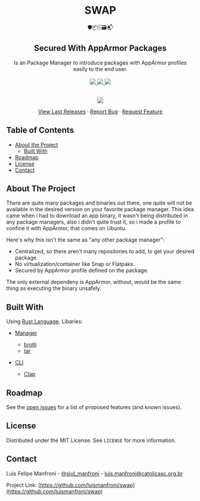 <h1 align="center">SWAP</h1>
<div align="center">
    🛡📦🗄🗃📬
</div>
<div align="center">
    <h2><b>Secured With AppArmor Packages</b></h2>
</div>
<div align="center">
    Is an Package Manager to introduce packages with AppArmor profiles easily to the end user.
</div>

<br />

<!-- PROJECT SHIELDS -->
<div align="center">
    <a href="https://github.com/luismanfroni/swap/blob/master/LICENSE">
        <img src="https://img.shields.io/github/license/luismanfroni/swap.svg?style=for-the-badge" />
    </a>
    <a href="https://github.com/luismanfroni/swap/stargazers">
        <img src="https://img.shields.io/github/stars/luismanfroni/swap.svg?style=for-the-badge" />
    </a>
    <a href="https://github.com/luismanfroni/swap/issues">
        <img src="https://img.shields.io/github/issues/luismanfroni/swap.svg?style=for-the-badge" />
    </a>
</div>


<br />

<!-- PROJECT LOGO -->

<p align="center">
    <a href="https://github.com/luismanfroni/swap/releases">
        <img src="https://img.shields.io/github/downloads/luismanfroni/swap/master/total.svg?style=for-the-badge" />
    </a>
    <br />
  <p align="center">
    <a href="https://github.com/luismanfroni/swap/releases">View Last Releases</a>
    ·
    <a href="https://github.com/othneildrew/Best-README-Template/issues">Report Bug</a>
    ·
    <a href="https://github.com/othneildrew/Best-README-Template/issues">Request Feature</a>
  </p>
</p>



<!-- TABLE OF CONTENTS -->
## Table of Contents

* [About the Project](#about-the-project)
  * [Built With](#built-with)
* [Roadmap](#roadmap)
* [License](#license)
* [Contact](#contact)



<!-- ABOUT THE PROJECT -->
## About The Project

There are quite many packages and binaries out there, one quite will not be available in the desired version on your favorite package manager. This idea came when i had to download an app binary, it wasn't being distributed in any package managers, also i didn't quite trust it, so i made a profile to confine it with AppArmor, that comes on Ubuntu.

Here's why this isn't the same as "any other package manager":
* Centralized, so there aren't many repositories to add, to get your desired package.
* No virtualization/container like Snap or Flatpaks.
* Secured by AppArmor profile defined on the package.

The only external dependeny is AppArmor, without, would be the same thing as executing the binary unsafely.

## Built With
Using [Rust Language](https://www.rust-lang.org/).
Libaries:
* [Manager](https://github.com/luismanfroni/swap/tree/master/manager)
    * [brotli](https://github.com/dropbox/rust-brotli)
    * [tar](https://github.com/alexcrichton/tar-rs)

* [CLI](https://github.com/luismanfroni/swap/tree/master/cli)
    * [Clap](https://github.com/clap-rs/clap)



<!-- GETTING STARTED --
## Getting Started

### Prerequisites

### Installation

<!-- USAGE EXAMPLES --
## Usage-->


<!-- ROADMAP -->
## Roadmap

See the [open issues](https://github.com/othneildrew/Best-README-Template/issues) for a list of proposed features (and known issues).


<!-- LICENSE -->
## License

Distributed under the MIT License. See `LICENSE` for more information.



<!-- CONTACT -->
## Contact

Luis Felipe Manfroni - [@siul_manfroni](https://twitter.com/siul_manfroni) - luis.manfroni@catolicasc.org.br

Project Link: [https://github.com/luismanfroni/swap](https://github.com/luismanfroni/swap)



<!-- README Template: https://github.com/othneildrew/Best-README-Template -->